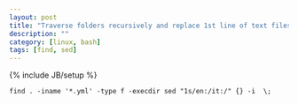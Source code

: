 ```yaml
---
layout: post
title: "Traverse folders recursively and replace 1st line of text files"
description: ""
category: [linux, bash]
tags: [find, sed]
---
```

{% include JB/setup %}


    find . -iname '*.yml' -type f -execdir sed "1s/en:/it:/" {} -i  \;
    